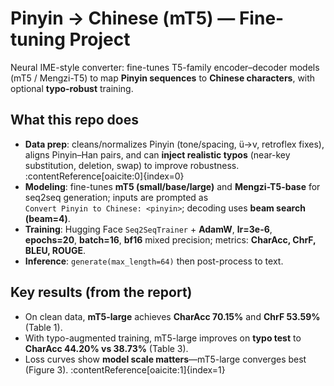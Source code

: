 # Pinyin → Chinese (mT5) — Fine-tuning Project

Neural IME-style converter: fine-tunes T5-family encoder–decoder models (mT5 / Mengzi-T5) to map **Pinyin sequences** to **Chinese characters**, with optional **typo-robust** training.

## What this repo does
- **Data prep**: cleans/normalizes Pinyin (tone/spacing, ü→v, retroflex fixes), aligns Pinyin–Han pairs, and can **inject realistic typos** (near-key substitution, deletion, swap) to improve robustness. :contentReference[oaicite:0]{index=0}
- **Modeling**: fine-tunes **mT5 (small/base/large)** and **Mengzi-T5-base** for seq2seq generation; inputs are prompted as  
  `Convert Pinyin to Chinese: <pinyin>`; decoding uses **beam search (beam=4)**.
- **Training**: Hugging Face `Seq2SeqTrainer` + **AdamW**, **lr=3e-6**, **epochs=20**, **batch=16**, **bf16** mixed precision; metrics: **CharAcc, ChrF, BLEU, ROUGE**.
- **Inference**: `generate(max_length=64)` then post-process to text.

## Key results (from the report)
- On clean data, **mT5-large** achieves **CharAcc 70.15%** and **ChrF 53.59%** (Table 1).  
- With typo-augmented training, mT5-large improves on **typo test** to **CharAcc 44.20% vs 38.73%** (Table 3).  
- Loss curves show **model scale matters**—mT5-large converges best (Figure 3). :contentReference[oaicite:1]{index=1}
